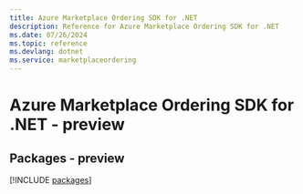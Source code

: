 ```yaml
---
title: Azure Marketplace Ordering SDK for .NET
description: Reference for Azure Marketplace Ordering SDK for .NET
ms.date: 07/26/2024
ms.topic: reference
ms.devlang: dotnet
ms.service: marketplaceordering
---
```

# Azure Marketplace Ordering SDK for .NET - preview
## Packages - preview
[!INCLUDE [packages](marketplace-ordering-index.md)]